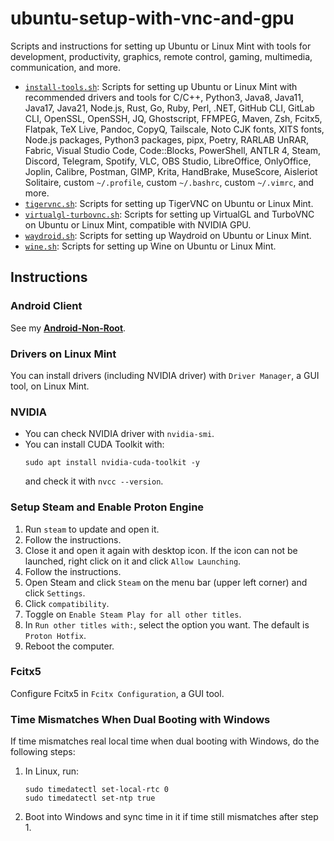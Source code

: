 # ubuntu-setup-with-vnc-and-gpu

Scripts and instructions for setting up Ubuntu or Linux Mint with tools for development, productivity, graphics, remote control, gaming, multimedia, communication, and more.

* [`install-tools.sh`](install-tools.sh): Scripts for setting up Ubuntu or Linux Mint with recommended drivers and tools for C/C++, Python3, Java8, Java11, Java17, Java21, Node.js, Rust, Go, Ruby, Perl, .NET, GitHub CLI, GitLab CLI, OpenSSL, OpenSSH, JQ, Ghostscript, FFMPEG, Maven, Zsh, Fcitx5, Flatpak, TeX Live, Pandoc, CopyQ, Tailscale, Noto CJK fonts, XITS fonts, Node.js packages, Python3 packages, pipx, Poetry, RARLAB UnRAR, Fabric, Visual Studio Code, Code::Blocks, PowerShell, ANTLR 4, Steam, Discord, Telegram, Spotify, VLC, OBS Studio, LibreOffice, OnlyOffice, Joplin, Calibre, Postman, GIMP, Krita, HandBrake, MuseScore, Aisleriot Solitaire, custom `~/.profile`, custom `~/.bashrc`, custom `~/.vimrc`, and more.
* [`tigervnc.sh`](tigervnc.sh): Scripts for setting up TigerVNC on Ubuntu or Linux Mint.
* [`virtualgl-turbovnc.sh`](virtualgl-turbovnc.sh): Scripts for setting up VirtualGL and TurboVNC on Ubuntu or Linux Mint, compatible with NVIDIA GPU.
* [`waydroid.sh`](waydroid.sh): Scripts for setting up Waydroid on Ubuntu or Linux Mint.
* [`wine.sh`](wine.sh): Scripts for setting up Wine on Ubuntu or Linux Mint.

## Instructions

### Android Client

See my [**Android-Non-Root**](https://github.com/Willie169/Android-Non-Root).

### Drivers on Linux Mint

You can install drivers (including NVIDIA driver) with `Driver Manager`, a GUI tool, on Linux Mint.

### NVIDIA

<ul>
<li>You can check NVIDIA driver with <code>nvidia-smi</code>.</li>
<li>You can install CUDA Toolkit with:
<pre><code>sudo apt install nvidia-cuda-toolkit -y
</code></pre>
and check it with <code>nvcc --version</code>.
</ul>

### Setup Steam and Enable Proton Engine

1. Run `steam` to update and open it.
2. Follow the instructions.
3. Close it and open it again with desktop icon. If the icon can not be launched, right click on it and click `Allow Launching`.
4. Follow the instructions.
5. Open Steam and click `Steam` on the menu bar (upper left corner) and click `Settings`.
6. Click `compatibility`.
7. Toggle on `Enable Steam Play for all other titles`.
8. In `Run other titles with:`, select the option you want. The default is `Proton Hotfix`.
9. Reboot the computer.

### Fcitx5

Configure Fcitx5 in `Fcitx Configuration`, a GUI tool.

### Time Mismatches When Dual Booting with Windows

If time mismatches real local time when dual booting with Windows, do the following steps:

<ol>
<li>In Linux, run:
<pre><code>sudo timedatectl set-local-rtc 0
sudo timedatectl set-ntp true
</code></pre></li>
<li>Boot into Windows and sync time in it if time still mismatches after step 1.</li>
</ol>
